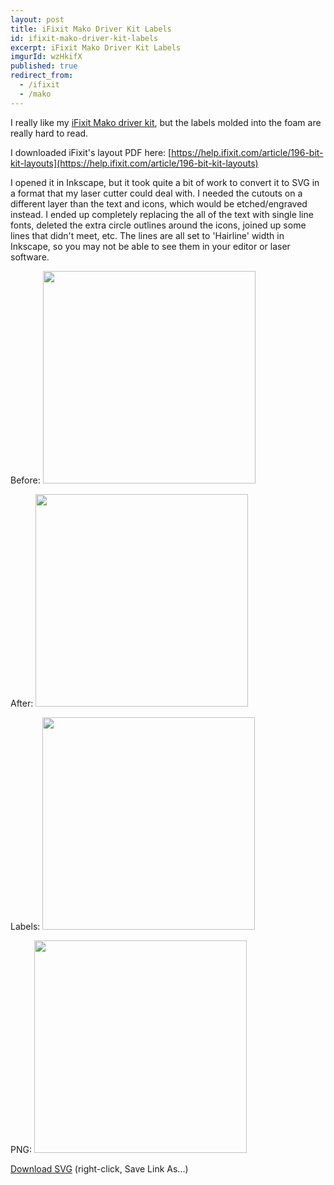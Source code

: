 ```yaml
---
layout: post
title: iFixit Mako Driver Kit Labels
id: ifixit-mako-driver-kit-labels
excerpt: iFixit Mako Driver Kit Labels
imgurId: wzHkifX
published: true
redirect_from:
  - /ifixit
  - /mako
---
```


I really like my [iFixit Mako driver kit](https://amzn.to/3G3txky), but the labels molded into the foam are really hard to read.

I downloaded iFixit's layout PDF here: [https://help.ifixit.com/article/196-bit-kit-layouts](https://help.ifixit.com/article/196-bit-kit-layouts)

I opened it in Inkscape, but it took quite a bit of work to convert it to SVG in a format that my laser cutter could deal with. I needed the cutouts on a different layer than the text and icons, which would be etched/engraved instead. I ended up completely replacing the all of the text with single line fonts, deleted the extra circle outlines around the icons, joined up some lines that didn't meet, etc.  The lines are all set to 'Hairline' width in Inkscape, so you may not be able to see them in your editor or laser software.

Before:
<a target="_blank" href="https://imgur.com/lCNBCFK.png"><img src="https://imgur.com/lCNBCFK.png" style="width:340px" class="img-responsive" /></a>

After:
<a target="_blank" href="https://imgur.com/wzHkifX.png"><img src="https://imgur.com/wzHkifX.png" style="width:340px" class="img-responsive" /></a>

Labels:
<a target="_blank" href="https://imgur.com/PVXPoSN.png"><img src="https://imgur.com/PVXPoSN.png" style="width:340px" class="img-responsive" /></a>

PNG:
<a target="_blank" href="https://imgur.com/C5880Dc.png"><img src="https://imgur.com/C5880Dc.png" style="width:340px" class="img-responsive" /></a>

<a class="btn btn-success" href="/images/ifixit-mako-64-bit-labels.svg">Download SVG</a> (right-click, Save Link As...)
